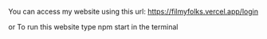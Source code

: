 You can access my website using this url: https://filmyfolks.vercel.app/login


or To run this website type npm start in the terminal
